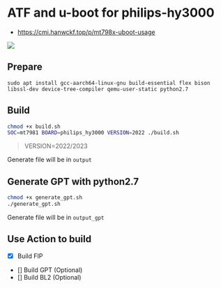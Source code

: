 
# ATF and u-boot for philips-hy3000

- https://cmi.hanwckf.top/p/mt798x-uboot-usage

![](/u-boot.gif)

## Prepare

```
sudo apt install gcc-aarch64-linux-gnu build-essential flex bison libssl-dev device-tree-compiler qemu-user-static python2.7
```

## Build

```bash
chmod +x build.sh
SOC=mt7981 BOARD=philips_hy3000 VERSION=2022 ./build.sh
```

> VERSION=2022/2023

Generate file will be in `output`

## Generate GPT with python2.7

```bash
chmod +x generate_gpt.sh
./generate_gpt.sh
```

Generate file will be in `output_gpt`

## Use Action to build

- [x] Build FIP
- [] Build GPT (Optional)
- [] Build BL2 (Optional)
